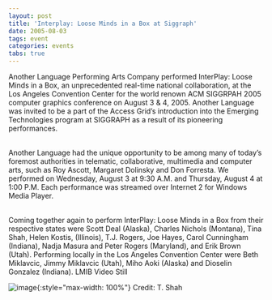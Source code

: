 ```yaml
---
layout: post
title: 'Interplay: Loose Minds in a Box at Siggraph'
date: 2005-08-03
tags: event
categories: events
tabs: true
---
```


Another Language Performing Arts Company performed InterPlay: Loose Minds in a Box, an unprecedented real-time national collaboration, at the Los Angeles Convention Center for the world renown ACM SIGGRPAH 2005 computer graphics conference on August 3 &amp; 4, 2005. Another Language was invited to be a part of the Access Grid&rsquo;s introduction into the Emerging Technologies program at SIGGRAPH as a result of its pioneering performances.<br><br>

Another Language had the unique opportunity to be among many of today&rsquo;s foremost authorities in telematic, collaborative, multimedia and computer arts, such as Roy Ascott, Margaret Dolinsky and Don Forresta. We performed on Wednesday, August 3 at 9:30 A.M. and Thursday, August 4 at 1:00 P.M. Each performance was streamed over Internet 2 for Windows Media Player.<br><br>

Coming together again to perform InterPlay: Loose Minds in a Box from their respective states were Scott Deal (Alaska), Charles Nichols (Montana), Tina Shah, Helen Kostis, (Illinois), T.J. Rogers, Joe Hayes, Carol Cunningham (Indiana), Nadja Masura and Peter Rogers (Maryland), and Erik Brown (Utah). Performing locally in the Los Angeles Convention Center were Beth Miklavcic, Jimmy Miklavcic (Utah), Miho Aoki (Alaska) and Dioselin Gonzalez (Indiana).
LMIB Video Still

![image](https://www.evl.uic.edu/output/originals/lmib2.jpg-srcw.jpg){:style="max-width: 100%"}
Credit: T. Shah

